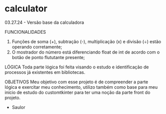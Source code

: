 # calculator
03.27.24 - Versão base da calculadora

FUNCIONALIDADES
  1. Funções de soma (+), subtração (-), multiplicação (x) e divisão (÷) estão operando corretamente;
  2. O mostrador do número está diferenciando float de int de acordo com o botão de ponto flututante presente;

LÓGICA
  Toda parte lógica foi feita visando o estudo e identificação de processos já existentes em bibliotecas.

OBJETIVOS
  Meu objetivo com esse projeto é de compreender a parte lógica e exercitar meu conhecimento, utilizo também
  como base para meu início de estudo do customtkinter para ter uma noção da parte front do projeto.

- Saulor

